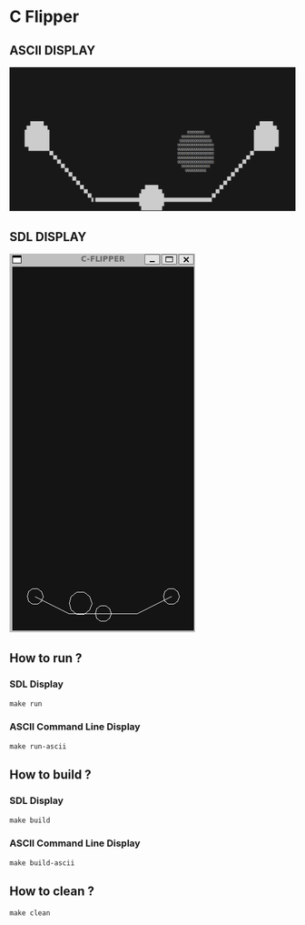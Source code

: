 # C Flipper

## ASCII DISPLAY
![Gif showing a ball in ASCII bounce around](bigball.gif)

## SDL DISPLAY
![Gif showing a ball in SDL bounce around](sdl.gif)

## How to run ?

### SDL Display
```shell
make run
```
### ASCII Command Line Display
```shell
make run-ascii
```

## How to build ?
### SDL Display
```shell
make build
```
### ASCII Command Line Display
```shell
make build-ascii
```

## How to clean ?

```shell
make clean
```
